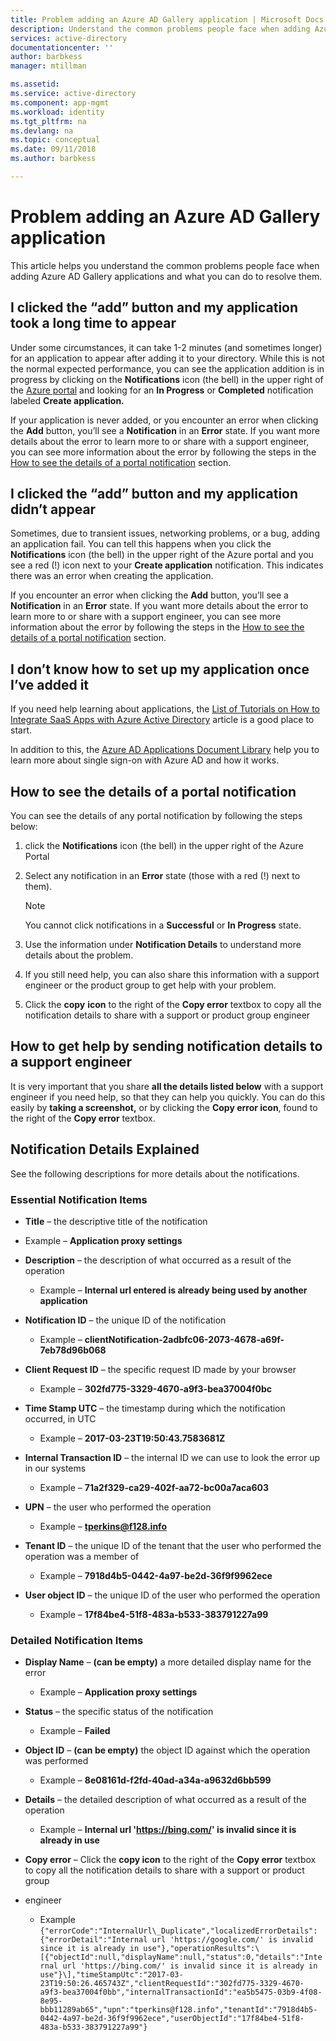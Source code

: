 ```yaml
---
title: Problem adding an Azure AD Gallery application | Microsoft Docs
description: Understand the common problems people face when adding Azure AD Gallery applications and what you can do to resolve them
services: active-directory
documentationcenter: ''
author: barbkess
manager: mtillman

ms.assetid: 
ms.service: active-directory
ms.component: app-mgmt
ms.workload: identity
ms.tgt_pltfrm: na
ms.devlang: na
ms.topic: conceptual
ms.date: 09/11/2018
ms.author: barbkess

---
```


# Problem adding an Azure AD Gallery application

This article helps you understand the common problems people face when adding Azure AD Gallery applications and what you can do to resolve them.

## I clicked the “add” button and my application took a long time to appear

Under some circumstances, it can take 1-2 minutes (and sometimes longer) for an application to appear after adding it to your directory. While this is not the normal expected performance, you can see the application addition is in progress by clicking on the **Notifications** icon (the bell) in the upper right of the [Azure portal](https://portal.azure.com/) and looking for an **In Progress** or **Completed** notification labeled **Create application.**

If your application is never added, or you encounter an error when clicking the **Add** button, you’ll see a **Notification** in an **Error** state. If you want more details about the error to learn more to or share with a support engineer, you can see more information about the error by following the steps in the [How to see the details of a portal notification](#how-to-see-the-details-of-a-portal-notification) section.

## I clicked the “add” button and my application didn’t appear

Sometimes, due to transient issues, networking problems, or a bug, adding an application fail. You can tell this happens when you click the **Notifications** icon (the bell) in the upper right of the Azure portal and you see a red (!) icon next to your **Create application** notification. This indicates there was an error when creating the application.

If you encounter an error when clicking the **Add** button, you’ll see a **Notification** in an **Error** state. If you want more details about the error to learn more to or share with a support engineer, you can see more information about the error by following the steps in the [How to see the details of a portal notification](#how-to-see-the-details-of-a-portal-notification) section.

 ## I don’t know how to set up my application once I’ve added it

If you need help learning about applications, the [List of Tutorials on How to Integrate SaaS Apps with Azure Active Directory](https://docs.microsoft.com/azure/active-directory/active-directory-saas-tutorial-list) article is a good place to start.

In addition to this, the [Azure AD Applications Document Library](https://docs.microsoft.com/azure/active-directory/active-directory-apps-index) help you to learn more about single sign-on with Azure AD and how it works.

## How to see the details of a portal notification

You can see the details of any portal notification by following the steps below:

1.  click the **Notifications** icon (the bell) in the upper right of the Azure Portal

2.  Select any notification in an **Error** state (those with a red (!) next to them).

    >[!NOTE]
    >You cannot click notifications in a **Successful** or **In Progress** state.
    >
    >

4.  Use the information under **Notification Details** to understand more details about the problem.

5.  If you still need help, you can also share this information with a support engineer or the product group to get help with your problem.

6.  Click the **copy** **icon** to the right of the **Copy error** textbox to copy all the notification details to share with a support or product group engineer

## How to get help by sending notification details to a support engineer

It is very important that you share **all the details listed below** with a support engineer if you need help, so that they can help you quickly. You can do this easily by **taking a screenshot,** or by clicking the **Copy error icon**, found to the right of the **Copy error** textbox.

## Notification Details Explained

See the following descriptions for more details about the notifications.

### Essential Notification Items

-   **Title** – the descriptive title of the notification

  * Example – **Application proxy settings**

-   **Description** – the description of what occurred as a result of the operation

    -   Example – **Internal url entered is already being used by another application**

-   **Notification ID** – the unique ID of the notification

    -   Example – **clientNotification-2adbfc06-2073-4678-a69f-7eb78d96b068**

-   **Client Request ID** – the specific request ID made by your browser

    -   Example – **302fd775-3329-4670-a9f3-bea37004f0bc**

-   **Time Stamp UTC** – the timestamp during which the notification occurred, in UTC

    -   Example – **2017-03-23T19:50:43.7583681Z**

-   **Internal Transaction ID** – the internal ID we can use to look the error up in our systems

    -   Example – **71a2f329-ca29-402f-aa72-bc00a7aca603**

-   **UPN** – the user who performed the operation

    -   Example – **tperkins@f128.info**

-   **Tenant ID** – the unique ID of the tenant that the user who performed the operation was a member of

    -   Example – **7918d4b5-0442-4a97-be2d-36f9f9962ece**

-   **User object ID** – the unique ID of the user who performed the operation

    -   Example – **17f84be4-51f8-483a-b533-383791227a99**

### Detailed Notification Items

-   **Display Name** – **(can be empty)** a more detailed display name for the error

    -   Example – **Application proxy settings**

-   **Status** – the specific status of the notification

    -   Example – **Failed**

-   **Object ID** – **(can be empty)** the object ID against which the operation was performed

    -   Example – **8e08161d-f2fd-40ad-a34a-a9632d6bb599**

-   **Details** – the detailed description of what occurred as a result of the operation

    -   Example – **Internal url 'https://bing.com/' is invalid since it is already in use**

-   **Copy error** – Click the **copy icon** to the right of the **Copy error** textbox to copy all the notification details to share with a support or product group 
-   engineer

    -   Example 
    ```{"errorCode":"InternalUrl\_Duplicate","localizedErrorDetails":{"errorDetail":"Internal url 'https://google.com/' is invalid since it is already in use"},"operationResults":\[{"objectId":null,"displayName":null,"status":0,"details":"Internal url 'https://bing.com/' is invalid since it is already in use"}\],"timeStampUtc":"2017-03-23T19:50:26.465743Z","clientRequestId":"302fd775-3329-4670-a9f3-bea37004f0bb","internalTransactionId":"ea5b5475-03b9-4f08-8e95-bbb11289ab65","upn":"tperkins@f128.info","tenantId":"7918d4b5-0442-4a97-be2d-36f9f9962ece","userObjectId":"17f84be4-51f8-483a-b533-383791227a99"}```

